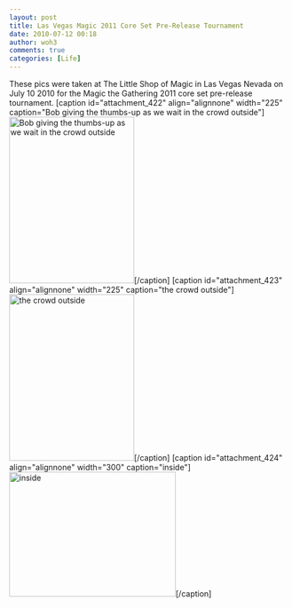 ```yaml
---
layout: post
title: Las Vegas Magic 2011 Core Set Pre-Release Tournament
date: 2010-07-12 00:18
author: woh3
comments: true
categories: [Life]
---
```

These pics were taken at The Little Shop of Magic in Las Vegas Nevada on July 10 2010 for the Magic the Gathering 2011 core set pre-release tournament.
[caption id="attachment_422" align="alignnone" width="225" caption="Bob giving the thumbs-up as we wait in the crowd outside"]<a href="http://woh3blog.files.wordpress.com/2011/06/bob1.jpeg"><img src="http://woh3blog.files.wordpress.com/2011/06/bob1.jpeg?w=225" alt="Bob giving the thumbs-up as we wait in the crowd outside" title="bob" width="225" height="300" class="size-medium wp-image-422" /></a>[/caption]
[caption id="attachment_423" align="alignnone" width="225" caption="the crowd outside"]<a href="http://woh3.files.wordpress.com/2010/07/outside1.jpeg"><img src="http://woh3.files.wordpress.com/2010/07/outside1.jpeg?w=225" alt="the crowd outside" title="outside" width="225" height="300" class="size-medium wp-image-423" /></a>[/caption]
[caption id="attachment_424" align="alignnone" width="300" caption="inside"]<a href="http://woh3blog.files.wordpress.com/2011/06/inside1.jpeg"><img src="http://woh3blog.files.wordpress.com/2011/06/inside1.jpeg?w=300" alt="inside" title="inside" width="300" height="225" class="size-medium wp-image-424" /></a>[/caption]
